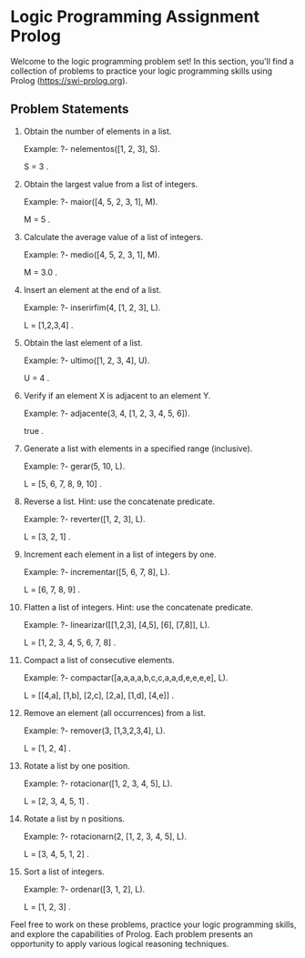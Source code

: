 # Logic Programming Assignment Prolog

Welcome to the logic programming problem set! In this section, you'll find a collection of problems to practice your logic programming skills using Prolog (https://swi-prolog.org).

## Problem Statements

1) Obtain the number of elements in a list.


   Example: ?- nelementos([1, 2, 3], S).
   
   S = 3 .

2) Obtain the largest value from a list of integers.


   Example: ?- maior([4, 5, 2, 3, 1], M).
   
   M = 5 .

3) Calculate the average value of a list of integers.


   Example: ?- medio([4, 5, 2, 3, 1], M).

   M = 3.0 .

4) Insert an element at the end of a list.


   Example: ?- inserirfim(4, [1, 2, 3], L).
   
   L = [1,2,3,4] .

5) Obtain the last element of a list.


   Example: ?- ultimo([1, 2, 3, 4], U).
   
   U = 4 .

6) Verify if an element X is adjacent to an element Y.


   Example: ?- adjacente(3, 4, [1, 2, 3, 4, 5, 6]).
   
   true .

7) Generate a list with elements in a specified range (inclusive).


   Example: ?- gerar(5, 10, L).
   
   L = [5, 6, 7, 8, 9, 10] .

8) Reverse a list. Hint: use the concatenate predicate.


   Example: ?- reverter([1, 2, 3], L).

   L = [3, 2, 1] .

9) Increment each element in a list of integers by one.


   Example: ?- incrementar([5, 6, 7, 8], L).
   
   L = [6, 7, 8, 9] .

10) Flatten a list of integers. Hint: use the concatenate predicate.


    Example: ?- linearizar([[1,2,3], [4,5], [6], [7,8]], L).
    
    L = [1, 2, 3, 4, 5, 6, 7, 8] .

11) Compact a list of consecutive elements.


    Example: ?- compactar([a,a,a,a,b,c,c,a,a,d,e,e,e,e], L).
    
    L = [[4,a], [1,b], [2,c], [2,a], [1,d], [4,e]] .

12) Remove an element (all occurrences) from a list.


    Example: ?- remover(3, [1,3,2,3,4], L).
    
    L = [1, 2, 4] .

13) Rotate a list by one position.


    Example: ?- rotacionar([1, 2, 3, 4, 5], L).
    
    L = [2, 3, 4, 5, 1] .

14) Rotate a list by n positions.


    Example: ?- rotacionarn(2, [1, 2, 3, 4, 5], L).
    
    L = [3, 4, 5, 1, 2] .

15) Sort a list of integers.


    Example: ?- ordenar([3, 1, 2], L).
    
    L = [1, 2, 3] .

Feel free to work on these problems, practice your logic programming skills, and explore the capabilities of Prolog. Each problem presents an opportunity to apply various logical reasoning techniques.
